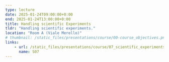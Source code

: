 ```yaml
---
type: lecture
date: 2025-01-24T09:00:00+0:00
end: 2025-01-24T13:00:00+0:00
title: Handling scientific Experiments
tldr: "Handling scientific experiments."
location: "Room A (Viale Merello)"
# thumbnail: /static_files/presentations/course/00-course_objectives.png
links: 
    - url: /static_files/presentations/course/07_scientific_experiments.pdf
      name: S07
---
```


